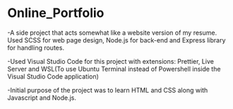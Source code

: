 # Online_Portfolio

-A side project that acts somewhat like a website version of my resume. Used SCSS for web page design, Node.js for back-end and Express library for handling routes.

-Used Visual Studio Code for this project with extensions: Prettier, Live Server and WSL(To use Ubuntu Terminal instead of Powershell inside the Visual Studio Code application)

-Initial purpose of the project was to learn HTML and CSS along with Javascript and Node.js.

